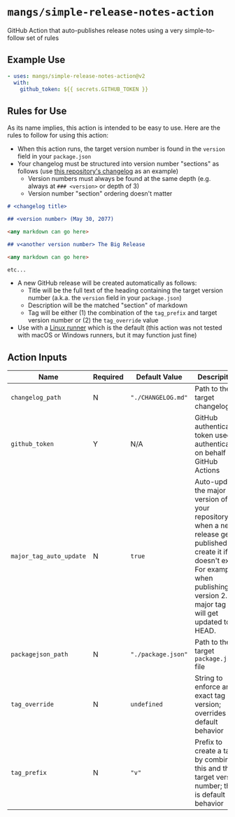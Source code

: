 # `mangs/simple-release-notes-action`

GitHub Action that auto-publishes release notes using a very simple-to-follow set of rules

## Example Use

```yaml
- uses: mangs/simple-release-notes-action@v2
  with:
    github_token: ${{ secrets.GITHUB_TOKEN }}
```

## Rules for Use

As its name implies, this action is intended to be easy to use. Here are the rules to follow for using this action:

- When this action runs, the target version number is found in the `version` field in your `package.json`
- Your changelog must be structured into version number "sections" as follows (use [this repository's changelog](./CHANGELOG.md) as an example)
  - Version numbers must always be found at the same depth (e.g. always at `### <version>` or depth of 3)
  - Version number "section" ordering doesn't matter

```markdown
# <changelog title>

## <version number> (May 30, 2077)

<any markdown can go here>

## v<another version number> The Big Release

<any markdown can go here>

etc...
```

- A new GitHub release will be created automatically as follows:
  - Title will be the full text of the heading containing the target version number (a.k.a. the `version` field in your `package.json`)
  - Description will be the matched "section" of markdown
  - Tag will be either (1) the combination of the `tag_prefix` and target version number or (2) the `tag_override` value
- Use with a [Linux runner](https://docs.github.com/en/actions/using-github-hosted-runners/about-github-hosted-runners#supported-runners-and-hardware-resources) which is the default (this action was not tested with macOS or Windows runners, but it may function just fine)

## Action Inputs

| Name                    | Required | Default Value      | Descripition                                                                                                                                                                                                |
| ----------------------- | -------- | ------------------ | ----------------------------------------------------------------------------------------------------------------------------------------------------------------------------------------------------------- |
| `changelog_path`        | N        | `"./CHANGELOG.md"` | Path to the target changelog file                                                                                                                                                                           |
| `github_token`          | Y        | N/A                | GitHub authentication token used to authenticate on behalf of GitHub Actions                                                                                                                                |
| `major_tag_auto_update` | N        | `true`             | Auto-update the major tag version of your repository when a new release gets published or create it if it doesn't exist. For example, when publishing version 2.3.4, major tag v2 will get updated to HEAD. |
| `packagejson_path`      | N        | `"./package.json"` | Path to the target `package.json` file                                                                                                                                                                      |
| `tag_override`          | N        | `undefined`        | String to enforce an exact tag version; overrides default behavior                                                                                                                                          |
| `tag_prefix`            | N        | `"v"`              | Prefix to create a tag by combining this and the target version number; this is default behavior                                                                                                            |
